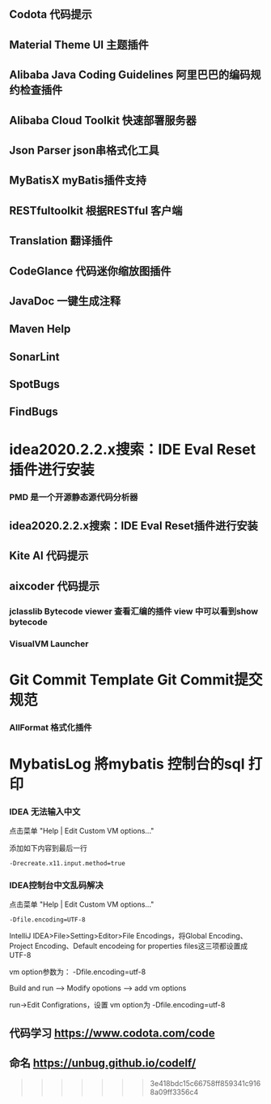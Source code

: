 ## Codota 代码提示

## Material Theme UI  主题插件

## Alibaba Java Coding Guidelines 阿里巴巴的编码规约检查插件

## Alibaba Cloud Toolkit 快速部署服务器

## Json Parser   json串格式化工具

## MyBatisX myBatis插件支持

## RESTfultoolkit 根据RESTful 客户端

## Translation 翻译插件

## CodeGlance 代码迷你缩放图插件

## JavaDoc  一键生成注释

## Maven Help

## SonarLint 

## SpotBugs

## FindBugs

# idea2020.2.2.x搜索：IDE Eval Reset插件进行安装

### PMD 是一个开源静态源代码分析器
## idea2020.2.2.x搜索：IDE Eval Reset插件进行安装

## Kite AI  代码提示

## aixcoder   代码提示

### jclasslib Bytecode viewer  查看汇编的插件 view 中可以看到show bytecode

### VisualVM Launcher

# Git Commit Template  Git Commit提交规范

###  AllFormat  格式化插件

# MybatisLog   將mybatis 控制台的sql 打印



### IDEA 无法输入中文

点击菜单 "Help | Edit Custom VM options..."

添加如下内容到最后一行

```
-Drecreate.x11.input.method=true
```

### IDEA控制台中文乱码解决

点击菜单 "Help | Edit Custom VM options..."

```
-Dfile.encoding=UTF-8
```

IntelliJ IDEA>File>Setting>Editor>File Encodings，将Global Encoding、Project Encoding、Default encodeing for properties files这三项都设置成UTF-8

vm option参数为： -Dfile.encoding=utf-8

Build and run     -->  Modify opotions --> add  vm options

run->Edit Configrations，设置 vm option为 -Dfile.encoding=utf-8





## 代码学习 https://www.codota.com/code 

## 命名 https://unbug.github.io/codelf/

>>>>>>> 3e418bdc15c66758ff859341c9168a09ff3356c4









